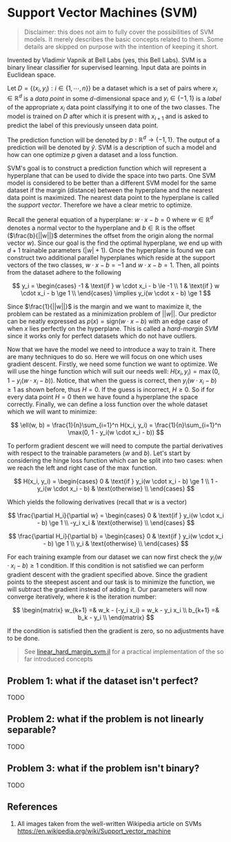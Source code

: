 # Support Vector Machines (SVM)

> Disclaimer: this does not aim to fully cover the possibilities of SVM models. It merely describes the basic concepts related to them. Some details are skipped on purpose with the intention of keeping it short.

Invented by Vladimir Vapnik at Bell Labs (yes, this Bell Labs). SVM is a binary linear classifier for supervised learning. Input data are points in Euclidean space.

Let $D = \{(x_i, y_i) : i \in \{1, \cdots, n\}\}$ be a dataset which is a set of pairs where $x_i \in \mathbb R^d$ is a _data point_ in some $d$-dimensional space and $y_i \in \{-1, 1\}$ is a _label_ of the appropriate $x_i$ data point classifying it to one of the two classes. The model is trained on $D$ after which it is present with $x_{i+1}$ and is asked to predict the label of this previously unseen data point.

The prediction function will be denoted by $p: \mathbb R^d \to \{-1, 1\}$. The output of a prediction will be denoted by $\hat y$. SVM is a description of such a model and how can one optimize $p$ given a dataset and a loss function.

SVM's goal is to construct a prediction function which will represent a hyperplane that can be used to divide the space into two parts. One SVM model is considered to be better than a different SVM model for the same dataset if the margin (distance) between the hyperplane and the nearest data point is maximized. The nearest data point to the hyperplane is called the _support vector_. Therefore we have a clear metric to optimize.

<!-- ![A dataset with black and white dots representing two different labels. Three hyperplanes divide the dataset in different ways.](https://upload.wikimedia.org/wikipedia/commons/thumb/b/b5/Svm_separating_hyperplanes_%28SVG%29.svg/1920px-Svm_separating_hyperplanes_%28SVG%29.svg.png) -->

Recall the general equation of a hyperplane: $w \cdot x - b = 0$ where $w \in \mathbb R^d$ denotes a normal vector to the hyperplane and $b \in \mathbb R$ is the offset ($\frac{b}{||w||}$ determines the offset from the origin along the normal vector $w$). Since our goal is the find the optimal hyperplane, we end up with $d+1$ trainable parameters ($|w| + 1$). Once the hyperplane is found we can construct two additional parallel hyperplanes which reside at the support vectors of the two classes, $w \cdot x - b = -1$ and $w \cdot x - b = 1$. Then, all points from the dataset adhere to the following

$$
y_i = \begin{cases}
	-1 & \text{if } w \cdot x_i - b \le -1 \\
	1 & \text{if } w \cdot x_i - b \ge 1 \\
\end{cases} \implies y_i(w \cdot x - b) \ge 1
$$

<!-- ![A dataset separated by a hyperplane normalized around the support vectors.](https://upload.wikimedia.org/wikipedia/commons/thumb/7/72/SVM_margin.png/1920px-SVM_margin.png) -->

Since $\frac{1}{||w||}$ is the margin and we want to maximize it, the problem can be restated as a minimization problem of $||w||$. Our predictor can be neatly expressed as $p(x) = \text{sign}(w \cdot x - b)$ with an edge case of when $x$ lies perfectly on the hyperplane. This is called a _hard-margin SVM_ since it works only for perfect datasets which do not have outliers.

Now that we have the model we need to introduce a way to train it. There are many techniques to do so. Here we will focus on one which uses gradient descent. Firstly, we need some function we want to optimize. We will use the hinge function which will suit our needs well: $H(x_i, y_i) = \max(0, 1 - y_i(w \cdot x_i - b))$. Notice, that when the guess is correct, then $y_i(w \cdot x_i - b) \ge 1$ as shown before, thus $H = 0$. If the guess is incorrect, $H \ge 0$. So if for every data point $H = 0$ then we have found a hyperplane the space correctly. Finally, we can define a loss function over the whole dataset which we will want to minimize:

$$
\ell(w, b) = \frac{1}{n}\sum_{i=1}^n H(x_i, y_i) = \frac{1}{n}\sum_{i=1}^n \max(0, 1 - y_i(w \cdot x_i - b))
$$

To perform gradient descent we will need to compute the partial derivatives with respect to the trainable parameters ($w$ and $b$). Let's start by considering the hinge loss function which can be split into two cases: when we reach the left and right case of the $\max$ function.

$$
H(x_i, y_i) = \begin{cases}
	0 & \text{if } y_i(w \cdot x_i - b) \ge 1 \\
	1 - y_i(w \cdot x_i - b) & \text{otherwise} \\
\end{cases}
$$

Which yields the following derivatives (recall that $w$ is a vector)

$$
\frac{\partial H_i}{\partial w} = \begin{cases}
	0 & \text{if } y_i(w \cdot x_i - b) \ge 1 \\
	-y_i x_i & \text{otherwise} \\
\end{cases}
$$

$$
\frac{\partial H_i}{\partial b} = \begin{cases}
	0 & \text{if } y_i(w \cdot x_i - b) \ge 1 \\
	y_i & \text{otherwise} \\
\end{cases}
$$

For each training example from our dataset we can now first check the $y_i(w \cdot x_i - b) \ge 1$ condition. If this condition is not satisfied we can perform gradient descent with the gradient specified above. Since the gradient points to the steepest ascent and our task is to minimize the function, we will subtract the gradient instead of adding it. Our parameters will now converge iteratively, where $k$ is the iteration number:

$$
\begin{matrix}
	w_{k+1} =& w_k - (-y_i x_i) = w_k - y_i x_i \\
	b_{k+1} =& b_k - y_i \\
\end{matrix}
$$

If the condition is satisfied then the gradient is zero, so no adjustments have to be done.

> See [linear_hard_margin_svm.jl](linear_hard_margin_svm.jl) for a practical implementation of the so far introduced concepts

## Problem 1: what if the dataset isn't perfect?

TODO

## Problem 2: what if the problem is not linearly separable?

TODO

## Problem 3: what if the problem isn't binary?

TODO

## References

1. All images taken from the well-written Wikipedia article on SVMs <https://en.wikipedia.org/wiki/Support_vector_machine>
